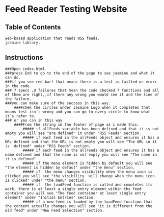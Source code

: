 # Feed Reader Testing Website

## Table of Contents
	web-based application that reads RSS feeds.
	jasmine library.
## Instructions
	###Open index.html.
	###press End to go to the end of the page to see jasmine and what it can do.
	###if you see red bar! that means there is a test is failled or erorr in the code.
	### 7 specs ,0 failures that mean the code checked 7 functions and all of them are right,,if there any wrong you would see it and the line of the failure.
	###you can make sure of the success in this way.
		####chek the circles under Jasmine Logo when it completes that means test isn`t wrong and you can go to every circle to know what it`s refer to.
	### or you can in this way
		####From the string in the footer of page as i made this.
			##### if allFeeds variable has been defined and that it is not empty you will see "are defined" in under "RSS Feeds" section.
			##### if each feed in the allFeeds object and ensures it has a URL defined and that the URL is not empty you will see "The URL in it is  defined" under "RSS Feeds" section.
			##### if each feed in the allFeeds object and ensures it has a name defined and that the name is not empty you will see "The name in it is defined".
			##### if the menu element is hidden by default you will see "the element is hidden by defaut" under "the menu" section.
         	##### if  the menu changes visibility when the menu icon is clicked you will see "the visibility  will change when the menu icon is clicked" under "the menu" section.
			##### if  the loadFeed function is called and completes its work, there is at least a single entry element within the feed container you will see "The feed container at least single entry element" under "Initial Entries" section.
			##### if a new feed is loaded by the loadFeed function that the content actually changes you will see "it is different from the old feed" under "New Feed Selection" section.
